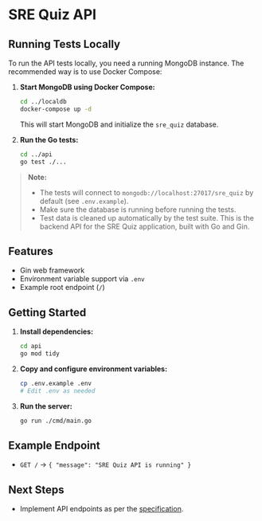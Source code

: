 # SRE Quiz API

## Running Tests Locally

To run the API tests locally, you need a running MongoDB instance. The recommended way is to use Docker Compose:

1. **Start MongoDB using Docker Compose:**

   ```bash
   cd ../localdb
   docker-compose up -d
   ```

   This will start MongoDB and initialize the `sre_quiz` database.

2. **Run the Go tests:**
   ```bash
   cd ../api
   go test ./...
   ```

> **Note:**
>
> - The tests will connect to `mongodb://localhost:27017/sre_quiz` by default (see `.env.example`).
> - Make sure the database is running before running the tests.
> - Test data is cleaned up automatically by the test suite.
>   This is the backend API for the SRE Quiz application, built with Go and Gin.

## Features

- Gin web framework
- Environment variable support via `.env`
- Example root endpoint (`/`)

## Getting Started

1. **Install dependencies:**
   ```bash
   cd api
   go mod tidy
   ```
2. **Copy and configure environment variables:**
   ```bash
   cp .env.example .env
   # Edit .env as needed
   ```
3. **Run the server:**
   ```bash
   go run ./cmd/main.go
   ```

## Example Endpoint

- `GET /` → `{ "message": "SRE Quiz API is running" }`

## Next Steps

- Implement API endpoints as per the [specification](../specs/backend/api/api-contract.md).
